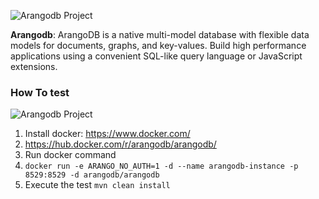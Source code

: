 ![Arangodb Project](https://github.com/JNOSQL/jnosql-site/blob/master/assets/img/logos/arangodb.png)


**Arangodb**: ArangoDB is a native multi-model database with flexible data models for documents, graphs, and key-values. Build high performance applications using a convenient SQL-like query language or JavaScript extensions.


### How To test

![Arangodb Project](https://www.docker.com/sites/all/themes/docker/assets/images/brand-full.svg)

1. Install docker: https://www.docker.com/
1. https://hub.docker.com/r/arangodb/arangodb/
1. Run docker command
1. `docker run -e ARANGO_NO_AUTH=1 -d --name arangodb-instance -p 8529:8529 -d arangodb/arangodb`
1. Execute the test `mvn clean install`

